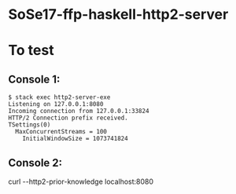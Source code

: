 # SoSe17-ffp-haskell-http2-server

# To test

## Console 1:

```
$ stack exec http2-server-exe
Listening on 127.0.0.1:8080
Incoming connection from 127.0.0.1:33824
HTTP/2 Connection prefix received.
TSettings(0)
  MaxConcurrentStreams = 100
    InitialWindowSize = 1073741824
```

## Console 2:

curl --http2-prior-knowledge localhost:8080
